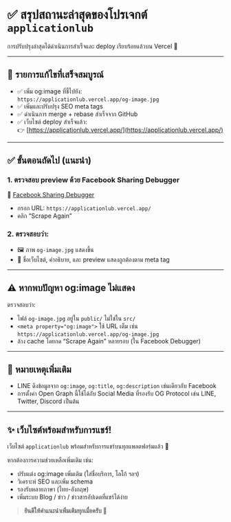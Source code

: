 # ✅ สรุปสถานะล่าสุดของโปรเจกต์ `applicationlub`

การปรับปรุงล่าสุดได้ดำเนินการสำเร็จและ deploy เรียบร้อยแล้วบน Vercel 🎉

---

## 🔧 รายการแก้ไขที่เสร็จสมบูรณ์

- ✅ เพิ่ม og:image ที่ชี้ไปยัง:  
  `https://applicationlub.vercel.app/og-image.jpg`
- ✅ เพิ่มและปรับปรุง SEO meta tags
- ✅ ดำเนินการ merge + rebase สำเร็จจาก GitHub
- ✅ เว็บไซต์ deploy สำเร็จแล้ว:  
  👉 [https://applicationlub.vercel.app/](https://applicationlub.vercel.app/)

---

## ✅ ขั้นตอนถัดไป (แนะนำ)

### 1. ตรวจสอบ preview ด้วย Facebook Sharing Debugger

🔗 [Facebook Sharing Debugger](https://developers.facebook.com/tools/debug/)

- กรอก URL: `https://applicationlub.vercel.app/`
- คลิก “Scrape Again”

### 2. ตรวจสอบว่า:

- 🖼️ ภาพ `og-image.jpg` แสดงขึ้น
- 📝 ชื่อเว็บไซต์, คำอธิบาย, และ preview แสดงถูกต้องตาม meta tag

---

## ⚠️ หากพบปัญหา og:image ไม่แสดง

ตรวจสอบว่า:

- ไฟล์ `og-image.jpg` อยู่ใน `public/` ไม่ใช่ใน `src/`
- `<meta property="og:image">` ใช้ URL เต็ม เช่น  
  `https://applicationlub.vercel.app/og-image.jpg`
- ล้าง cache โดยกด “Scrape Again” หลายรอบ (ใน Facebook Debugger)

---

## 📌 หมายเหตุเพิ่มเติม

- LINE ดึงข้อมูลจาก `og:image`, `og:title`, `og:description` เช่นเดียวกับ Facebook
- การตั้งค่า Open Graph นี้ใช้ได้กับ Social Media ที่รองรับ OG Protocol เช่น LINE, Twitter, Discord เป็นต้น

---

## ✨ เว็บไซต์พร้อมสำหรับการแชร์!

เว็บไซต์ `applicationlub` พร้อมสำหรับการแชร์บนทุกแพลตฟอร์มแล้ว 🎯

หากต้องการความช่วยเหลือเพิ่มเติม เช่น:

- ปรับแต่ง og:image เพิ่มเติม (ใส่ชื่อบริการ, โลโก้ ฯลฯ)
- วิเคราะห์ SEO และเพิ่ม schema
- รองรับหลายภาษา (ไทย-อังกฤษ)
- เพิ่มระบบ Blog / ข่าว / ข่าวสารอัปเดตที่แชร์ได้ง่าย

> **ยินดีให้คำแนะนำเพิ่มเติมทุกเมื่อครับ 💬**